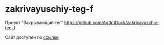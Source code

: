 # zakrivayuschiy-teg-f
Проект "Закрывающий тег"
https://github.com/Ag3ntDuck/zakrivayuschiy-teg-f

Сайт доступен по [ссылке](https://ag3ntduck.github.io/)